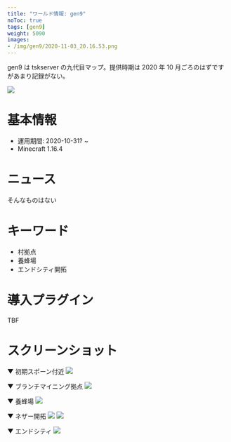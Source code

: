 ```yaml
---
title: "ワールド情報: gen9"
noToc: true
tags: [gen9]
weight: 5090
images:
- /img/gen9/2020-11-03_20.16.53.png
---
```


gen9 は tskserver の九代目マップ。提供時期は 2020 年 10 月ごろのはずですがあまり記録がない。
<!--more-->

![](/img/gen9/2020-11-03_20.16.53.png)

# 基本情報
- 運用期間: 2020-10-31? ~
- Minecraft 1.16.4

# ニュース
そんなものはない

# キーワード
- 村拠点
- 養蜂場
- エンドシティ開拓

# 導入プラグイン
TBF

# スクリーンショット
▼ 初期スポーン付近
![](/img/gen9/2020-10-31_16.59.00.png)

▼ ブランチマイニング拠点
![](/img/gen9/2020-11-03_20.16.53.png)

▼ 養蜂場
![](/img/gen9/2020-11-07_01.27.14.png)

▼ ネザー開拓
![](/img/gen9/2020-11-17_21.16.45.png)
![](/img/gen9/2020-11-18_19.06.14.png)

▼ エンドシティ
![](/img/gen9/2020-11-23_22.14.21.png)
